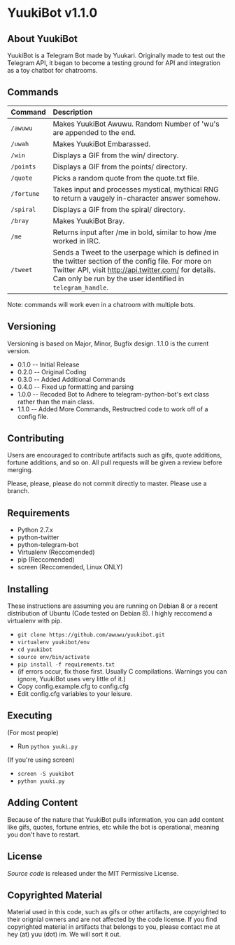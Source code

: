 YuukiBot v1.1.0
===

About YuukiBot
---

YuukiBot is a Telegram Bot made by Yuukari. Originally made to test out the Telegram API, it began to become a testing ground for API and integration as a toy chatbot for chatrooms.

Commands
---

Command | Description |
--- | :---
`/awuwu`   | Makes YuukiBot Awuwu. Random Number of 'wu's are appended to the end.
`/uwah`    | Makes YuukiBot Embarassed.
`/win`     | Displays a GIF from the win/ directory.
`/points`  | Displays a GIF from the points/ directory.
`/quote`   | Picks a random quote from the quote.txt file.
`/fortune` | Takes input and processes mystical, mythical RNG to return a vaugely in-character answer somehow.
`/spiral`  | Displays a GIF from the spiral/ directory.
`/bray`    | Makes YuukiBot Bray.
`/me`      | Returns input after /me in bold, similar to how /me worked in IRC.
`/tweet`   | Sends a Tweet to the userpage which is defined in the twitter section of the config file. For more on Twitter API, visit http://api.twitter.com/ for details. Can only be run by the user identified in `telegram_handle`. |

Note: commands will work even in a chatroom with multiple bots.

Versioning
---

Versioning is based on Major, Minor, Bugfix design. 1.1.0 is the current version.

 * 0.1.0 -- Initial Release
 * 0.2.0 -- Original Coding
 * 0.3.0 -- Added Additional Commands
 * 0.4.0 -- Fixed up formatting and parsing
 * 1.0.0 -- Recoded Bot to Adhere to telegram-python-bot's ext class rather than the main class.
 * 1.1.0 -- Added More Commands, Restructred code to work off of a config file.

Contributing
---

Users are encouraged to contribute artifacts such as gifs, quote additions, fortune additions, and so on. All pull requests will be given a review before merging.

Please, please, please do not commit directly to master. Please use a branch.

Requirements
---

 * Python 2.7.x
 * python-twitter
 * python-telegram-bot
 * Virtualenv (Reccomended)
 * pip (Reccomended)
 * screen (Reccomended, Linux ONLY)

Installing
---

These instructions are assuming you are running on Debian 8 or a recent distribution of Ubuntu (Code tested on Debian 8). I highly reccomend a virtualenv with pip.

* `git clone https://github.com/awuwu/yuukibot.git`
* `virtualenv yuukibot/env`
* `cd yuukibot`
* `source env/bin/activate`
* `pip install -f requirements.txt`
* (if errors occur, fix those first. Usually C compilations. Warnings you can ignore, YuukiBot uses very little of it.)
* Copy config.example.cfg to config.cfg
* Edit config.cfg variables to your leisure.

Executing
---

(For most people)

* Run `python yuuki.py`

(If you're using screen)

* `screen -S yuukibot`
* `python yuuki.py`

Adding Content
---

Because of the nature that YuukiBot pulls information, you can add content like gifs, quotes, fortune entries, etc while the bot is operational, meaning you don't have to restart.

License
---

*Source code* is released under the MIT Permissive License.

Copyrighted Material
---

Material used in this code, such as gifs or other artifacts, are copyrighted to their orignial owners and are not affected by the code license. If you find copyrighted material in artifacts that belongs to you, please contact me at hey (at) yuu (dot) im. We will sort it out.

